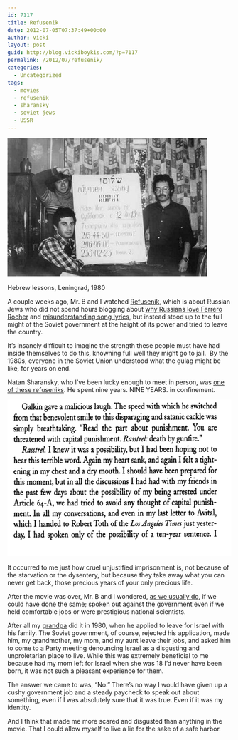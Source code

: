 ```yaml
---
id: 7117
title: Refusenik
date: 2012-07-05T07:37:49+00:00
author: Vicki
layout: post
guid: http://blog.vickiboykis.com/?p=7117
permalink: /2012/07/refusenik/
categories:
  - Uncategorized
tags:
  - movies
  - refusenik
  - sharansky
  - soviet jews
  - USSR
---
```

<div id="attachment_7118" style="width: 460px" class="wp-caption aligncenter">
  <a href="https://raw.githubusercontent.com/veekaybee/wlb/gh-pages/assets/images/2012/07/5-1980-Hebrew-lessons-Larg.jpg"><img class="size-full wp-image-7118" title="5-1980-Hebrew-lessons-(Larg" src="https://raw.githubusercontent.com/veekaybee/wlb/gh-pages/assets/images/2012/07/5-1980-Hebrew-lessons-Larg.jpg" alt="" width="450" height="311" /></a>
  
  <p class="wp-caption-text">
    Hebrew lessons, Leningrad, 1980
  </p>
</div>

A couple weeks ago, Mr. B and I watched <a href="http://refusenikmovie.com/" target="_blank">Refusenik</a>, which is about Russian Jews who did not spend hours blogging about <a href="http://blog.vickiboykis.com/2012/01/why-do-russians-love-ferrero-rocher/" target="_blank">why Russians love Ferrero Rocher</a> and <a href="http://blog.vickiboykis.com/2012/01/how-i-misinterpret-russian-song-lyrics/" target="_blank">misunderstanding song lyrics</a>, but instead stood up to the full might of the Soviet government at the height of its power and tried to leave the country.



It&#8217;s insanely difficult to imagine the strength these people must have had inside themselves to do this, knowning full well they might go to jail.  By the 1980s, everyone in the Soviet Union understood what the gulag might be like, for years on end.

Natan Sharansky, who I&#8217;ve been lucky enough to meet in person, was <a href="http://books.google.com/books?id=NkmiAORCE5wC&pg=PA18&lpg=PA18&dq=fear+no+evil+quotes+sharansky&source=bl&ots=a_9Frkqtiw&sig=hBIHM93N5lFxbQAS00cU7kN-A1U&hl=en&sa=X&ei=5Xj1T9r4GMW_6AGcvZHLBg&ved=0CFAQ6AEwAA#v=onepage&q=fear%20no%20evil%20quotes%20sharansky&f=false" target="_blank">one of these refuseniks</a>. He spent nine years. NINE YEARS. in confinement.

[<img class="aligncenter size-full wp-image-7120" title="Screen shot 2012-07-05 at 7.23.37 AM" src="https://raw.githubusercontent.com/veekaybee/wlb/gh-pages/assets/images/2012/07/Screen-shot-2012-07-05-at-7.23.37-AM.png" alt="" width="601" height="351" />](https://raw.githubusercontent.com/veekaybee/wlb/gh-pages/assets/images/2012/07/Screen-shot-2012-07-05-at-7.23.37-AM.png)

It occurred to me just how cruel unjustified imprisonment is, not because of the starvation or the dysentery, but because they take away what you can never get back, those precious years of your only precious life.

After the movie was over, Mr. B and I wondered, <a href="http://blog.vickiboykis.com/2012/05/mr-b-and-i-are-prepared-for-anything-anything-being-either-pogroms-or-the-siege-of-leningrad/" target="_blank">as we usually do</a>, if we could have done the same; spoken out against the government even if we held comfortable jobs or were prestigious national scientists.

After all my <a href="http://blog.vickiboykis.com/2011/10/a-guide-to-trolling-jewish-organizations-featuring-my-grandfather/" target="_blank">grandpa</a> did it in 1980, when he applied to leave for Israel with his family. The Soviet government, of course, rejected his application, made him, my grandmother, my mom, and my aunt leave their jobs, and asked him to come to a Party meeting denouncing Israel as a disgusting and unproletarian place to live. While this was extremely beneficial to me because had my mom left for Israel when she was 18 I&#8217;d never have been born, it was not such a pleasant experience for them.

The answer we came to was, &#8220;No.&#8221; There&#8217;s no way I would have given up a cushy government job and a steady paycheck to speak out about something, even if I was absolutely sure that it was true. Even if it was my identity.

And I think that made me more scared and disgusted than anything in the movie. That I could allow myself to live a lie for the sake of a safe harbor.

&nbsp;